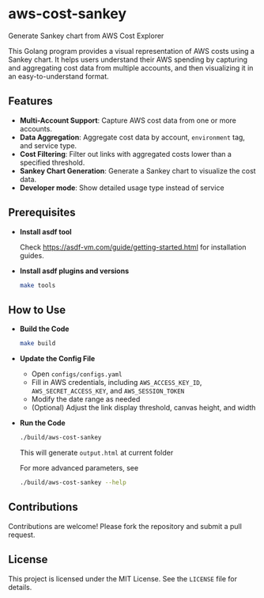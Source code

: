 # aws-cost-sankey
Generate Sankey chart from AWS Cost Explorer

This Golang program provides a visual representation of AWS costs using a Sankey chart.
It helps users understand their AWS spending by capturing and aggregating cost data from multiple accounts,
and then visualizing it in an easy-to-understand format.

## Features
- **Multi-Account Support**: Capture AWS cost data from one or more accounts.
- **Data Aggregation**: Aggregate cost data by account, `environment` tag, and service type.
- **Cost Filtering**: Filter out links with aggregated costs lower than a specified threshold.
- **Sankey Chart Generation**: Generate a Sankey chart to visualize the cost data.
- **Developer mode**: Show detailed usage type instead of service

## Prerequisites
- **Install asdf tool**

  Check https://asdf-vm.com/guide/getting-started.html for installation guides.

- **Install asdf plugins and versions**
  ```bash
  make tools
  ```

## How to Use
- **Build the Code**
  ```bash
  make build
  ```
- **Update the Config File**
  - Open `configs/configs.yaml`
  - Fill in AWS credentials, including `AWS_ACCESS_KEY_ID`, `AWS_SECRET_ACCESS_KEY`, and `AWS_SESSION_TOKEN`
  - Modify the date range as needed
  - (Optional) Adjust the link display threshold, canvas height, and width
- **Run the Code**
  ```bash
  ./build/aws-cost-sankey
  ```
  This will generate `output.html` at current folder

  For more advanced parameters, see
  ```bash
  ./build/aws-cost-sankey --help
  ```

## Contributions
Contributions are welcome! Please fork the repository and submit a pull request.

## License
This project is licensed under the MIT License. See the `LICENSE` file for details.
